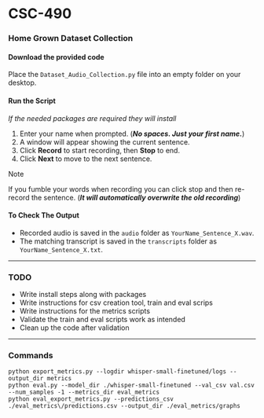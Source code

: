 # CSC-490

### Home Grown Dataset Collection

#### Download the provided code

Place the `Dataset_Audio_Collection.py` file into an empty folder on your desktop.

#### Run the Script
_If the needed packages are required they will install_

1. Enter your name when prompted.  (**_No spaces. Just your first name._**)
2. A window will appear showing the current sentence.  
3. Click **Record** to start recording, then **Stop** to end.  
4. Click **Next** to move to the next sentence.

>[!NOTE]
>If you fumble your words when recording you can click stop and then re-record the sentence. (**_It will automatically overwrite the old recording_**)

#### To Check The Output

- Recorded audio is saved in the `audio` folder as `YourName_Sentence_X.wav`.
- The matching transcript is saved in the `transcripts` folder as `YourName_Sentence_X.txt`.


---
### TODO
- Write install steps along with packages
- Write instructions for csv creation tool, train and eval scrips
- Write instructions for the metrics scripts
- Validate the train and eval scripts work as intended
- Clean up the code after validation


---
### Commands
`python export_metrics.py --logdir whisper-small-finetuned/logs --output_dir metrics`<br>
`python eval.py --model_dir ./whisper-small-finetuned --val_csv val.csv --num_samples -1 --metrics_dir eval_metrics`<br>
`python eval_export_metrics.py --predictions_csv ./eval_metrics\/predictions.csv --output_dir ./eval_metrics/graphs`
